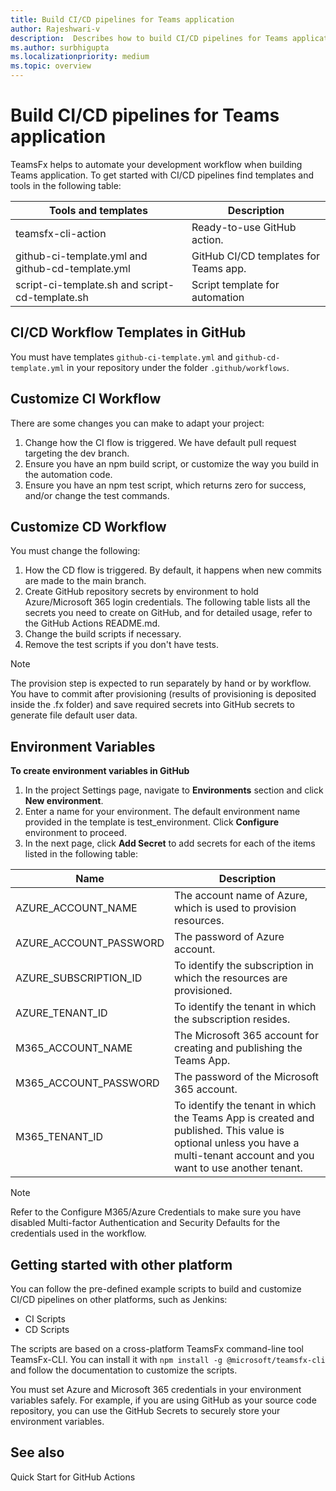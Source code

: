 ```yaml
---
title: Build CI/CD pipelines for Teams application
author: Rajeshwari-v
description:  Describes how to build CI/CD pipelines for Teams application.
ms.author: surbhigupta
ms.localizationpriority: medium
ms.topic: overview
---
```


# Build CI/CD pipelines for Teams application

TeamsFx helps to automate your development workflow when building Teams application. To get started with CI/CD pipelines find templates and tools in the following table:

|Tools and templates|Description|
|-----------------|----------------|
|teamsfx-cli-action|Ready-to-use GitHub action.|
|github-ci-template.yml and github-cd-template.yml|GitHub CI/CD templates for Teams app.|
|script-ci-template.sh and script-cd-template.sh|Script template for automation|

## CI/CD Workflow Templates in GitHub

You must have templates `github-ci-template.yml` and `github-cd-template.yml` in your repository under the folder `.github/workflows`.

## Customize CI Workflow

There are some changes you can make to adapt your project:

1. Change how the CI flow is triggered. We have default pull request targeting the dev branch.
1. Ensure you have an npm build script, or customize the way you build in the automation code.
1. Ensure you have an npm test script, which returns zero for success, and/or change the test commands.

## Customize CD Workflow

You must change the following:

1. How the CD flow is triggered. By default, it happens when new commits are made to the main branch.
1. Create GitHub repository secrets by environment to hold Azure/Microsoft 365 login credentials. The following table lists all the secrets you need to create on GitHub, and for detailed usage, refer to the GitHub Actions README.md.
1. Change the build scripts if necessary.
1. Remove the test scripts if you don't have tests.

> [!NOTE]
> The provision step is expected to run separately by hand or by workflow. You have to commit after provisioning (results of provisioning is deposited inside the .fx folder) and save required secrets into GitHub secrets to generate file default user data.

## Environment Variables

**To create environment variables in GitHub**

1. In the project Settings page, navigate to **Environments** section and click **New environment**.
1. Enter a name for your environment. The default environment name provided in the template is test_environment. Click **Configure** environment to proceed.
1. In the next page, click **Add Secret** to add secrets for each of the items listed in the following table:

| Name|	Description|
|----------|--------------|
|AZURE_ACCOUNT_NAME|The account name of Azure, which is used to provision resources.|
|AZURE_ACCOUNT_PASSWORD|The password of Azure account.|
|AZURE_SUBSCRIPTION_ID|To identify the subscription in which the resources are provisioned.|
|AZURE_TENANT_ID|To identify the tenant in which the subscription resides.|
|M365_ACCOUNT_NAME|The Microsoft 365 account for creating and publishing the Teams App.|
|M365_ACCOUNT_PASSWORD|The password of the Microsoft 365 account.|
|M365_TENANT_ID	|To identify the tenant in which the Teams App is created and published. This value is optional unless you have a multi-tenant account and you want to use another tenant.|

> [!NOTE] 
> Refer to the Configure M365/Azure Credentials to make sure you have disabled Multi-factor Authentication and Security Defaults for the credentials used in the workflow.

## Getting started with other platform

You can follow the pre-defined example scripts to build and customize CI/CD pipelines on other platforms, such as Jenkins:
* CI Scripts
* CD Scripts

The scripts are based on a cross-platform TeamsFx command-line tool TeamsFx-CLI. You can install it with `npm install -g @microsoft/teamsfx-cli` and follow the documentation to customize the scripts.

You must set Azure and Microsoft 365 credentials in your environment variables safely. For example, if you are using GitHub as your source code repository, you can use the GitHub Secrets to securely store your environment variables.

## See also

Quick Start for GitHub Actions
